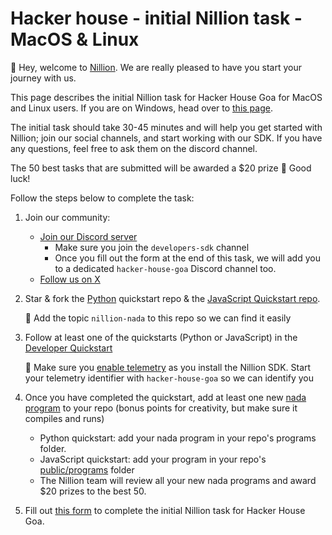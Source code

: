 # Hacker house - initial Nillion task - MacOS & Linux

👋 Hey, welcome to [Nillion](https://docs.nillion.com/). We are really pleased to have you start your journey with us.

This page describes the initial Nillion task for Hacker House Goa for MacOS and Linux users. If you are on Windows, head over to [this page](https://docs.nillion.com/hacker-house-goa-windows).

The initial task should take 30-45 minutes and will help you get started with Nillion; join our social channels, and start working with our SDK. If you have any questions, feel free to ask them on the discord channel.

The 50 best tasks that are submitted will be awarded a $20 prize 🎉 Good luck!

Follow the steps below to complete the task:

1. Join our community:

   - [Join our Discord server](https://discord.gg/nillionnetwork)
     - Make sure you join the `developers-sdk` channel
     - Once you fill out the form at the end of this task, we will add you to a dedicated `hacker-house-goa` Discord channel too.
   - [Follow us on X](https://x.com/nillionnetwork)

2. Star & fork the [Python](https://github.com/NillionNetwork/nillion-python-starter) quickstart repo & the [JavaScript Quickstart repo](https://github.com/NillionNetwork/cra-nillion/).
    
    🚨 Add the topic `nillion-nada` to this repo so we can find it easily 
    
3. Follow at least one of the quickstarts (Python or JavaScript) in the [Developer Quickstart](/quickstart)
    
    🚨 Make sure you [enable telemetry](/nillion-sdk-and-tools#installation) as you install the Nillion SDK. Start your telemetry identifier with `hacker-house-goa` so we can identify you
    
4. Once you have completed the quickstart, add at least one new [nada program](/nada-lang-programs) to your repo (bonus points for creativity, but make sure it compiles and runs)

   - Python quickstart: add your nada program in your repo's programs folder.
   - JavaScript quickstart: add your program in your repo's [public/programs](https://github.com/NillionNetwork/cra-nillion/tree/main/public/programs) folder
   - The Nillion team will review all your new nada programs and award $20 prizes to the best 50.

5. Fill out [this form](https://forms.gle/8mWZyvdirzc66B679) to complete the initial Nillion task for Hacker House Goa.
